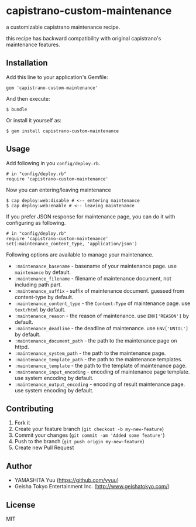 # capistrano-custom-maintenance

a customizable capistrano maintenance recipe.

this recipe has backward compatibility with original capistrano's maintenance features.

## Installation

Add this line to your application's Gemfile:

    gem 'capistrano-custom-maintenance'

And then execute:

    $ bundle

Or install it yourself as:

    $ gem install capistrano-custom-maintenance

## Usage

Add following in you `config/deploy.rb`.

    # in "config/deploy.rb"
    require 'capistrano-custom-maintenance'

Now you can entering/leaving maintenance

    $ cap deploy:web:disable # <-- entering maintenance
    $ cap deploy:web:enable # <-- leaving maintenance

If you prefer JSON response for maintenance page, you can do it with configuring as following.

    # in "config/deploy.rb"
    require 'capistrano-custom-maintenance'
    set(:maintenance_content_type, 'application/json')

Following options are available to manage your maintenance.

 * `:maintenance_basename` - basename of your maintenance page. use `maintenance` by default.
 * `:maintenance_filename` - filename of maintenance document, not including path part.
 * `:maintenance_suffix` - suffix of maintenance document. guessed from content-type by default.
 * `:maintenance_content_type` - the `Content-Type` of maintenance page. use `text/html` by default.
 * `:maintenance_reason` - the reason of maintenance. use `ENV['REASON']` by default.
 * `:maintenance_deadline` - the deadline of maintenance. use `ENV['UNTIL']` by default.
 * `:maintenance_document_path` - the path to the maintenance page on httpd.
 * `:maintenance_system_path` - the path to the maintenance page.
 * `:maintenance_template_path` - the path to the maintenance templates.
 * `:maintenance_template` - the path to the template of maintenance page.
 * `:maintenance_input_encoding` - encoding of maintenance page template. use system encoding by default.
 * `:maintenance_output_encoding` - encoding of result maintenance page. use system encoding by default.

## Contributing

1. Fork it
2. Create your feature branch (`git checkout -b my-new-feature`)
3. Commit your changes (`git commit -am 'Added some feature'`)
4. Push to the branch (`git push origin my-new-feature`)
5. Create new Pull Request

## Author

- YAMASHITA Yuu (https://github.com/yyuu)
- Geisha Tokyo Entertainment Inc. (http://www.geishatokyo.com/)

## License

MIT
